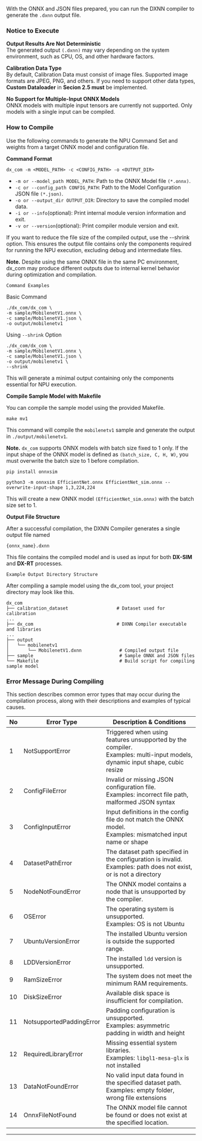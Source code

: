 With the ONNX and JSON files prepared, you can run the DXNN compiler to generate the  `.dxnn` output file.

### Notice to Execute

**Output Results Are Not Deterministic**  
The generated output `(.dxnn)` may vary depending on the system environment, such as CPU, OS, and other hardware factors. 

**Calibration Data Type**  
By default, Calibration Data must consist of image files.
Supported image formats are JPEG, PNG, and others.
If you need to support other data types, **Custom Dataloader** in **Secion 2.5 must** be implemented.

**No Support for Multiple-Input ONNX Models**  
ONNX models with multiple input tensors are currently not supported. 
Only models with a single input can be compiled. 

### How to Compile 
Use the following commands to generate the NPU Command Set and weights from a target ONNX model and configuration file.
 
**Command Format**
```
dx_com -m <MODEL_PATH> -c <CONFIG_PATH> -o <OUTPUT_DIR>
```
- `-m or --model_path MODEL_PATH`: Path to the ONNX Model file `(*.onnx)`.
- `-c or --config_path CONFIG_PATH`: Path to the Model Configuration JSON file `(*.json)`.
- `-o or --output_dir OUTPUT_DIR`: Directory to save the compiled model data.
- `-i or --info`(optional): Print internal module version information and exit.
- `-v or --version`(optional): Print compiler module version and exit.

If you want to reduce the file size of the compiled output, use the --shrink option. This ensures the output file contains only the components required for running the NPU execution, excluding debug and intermediate files.

**Note.** Despite using the same ONNX file in the same PC environment, dx_com may produce different outputs due to internal kernel behavior during optimization and compilation.


`Command Examples`

Basic Command
```
./dx_com/dx_com \
-m sample/MobilenetV1.onnx \
-c sample/MobilenetV1.json \
-o output/mobilenetv1
```

Using `--shrink` Option
```
./dx_com/dx_com \
-m sample/MobilenetV1.onnx \
-c sample/MobilenetV1.json \
-o output/mobilenetv1 \
--shrink
```

This will generate a minimal output containing only the components essential for NPU execution.


**Compile Sample Model with Makefile**  

You can compile the sample model using the provided Makefile.
```
make mv1 
```

This command will compile the `mobilenetv1` sample and generate the output in `./output/mobilenetv1`.  
 
**Note.** `dx_com` supports ONNX models with batch size fixed to 1 only. If the input shape of the ONNX model is defined as `(batch_size, C, H, W)`, you must overwrite the batch size to 1 before compilation.
```
pip install onnxsim

python3 -m onnxsim EfficientNet.onnx EfficientNet_sim.onnx --overwrite-input-shape 1,3,224,224
```

This will create a new ONNX model `(EfficientNet_sim.onnx)` with the batch size set to 1.


**Output File Structure**  

After a successful compilation, the DXNN Compiler generates a single output file named
```
{onnx_name}.dxnn
```

This file contains the compiled model and is used as input for both **DX-SIM** and **DX-RT** processes. 


`Example Output Directory Structure`  

After compiling a sample model using the dx_com tool, your project directory may look like this.
```
dx_com
├── calibration_dataset                  # Dataset used for calibration
...
├── dx_com                               # DXNN Compiler executable and libraries
...
├── output
│   └── mobilenetv1
│       └── MobilenetV1.dxnn              # Compiled output file
├── sample                                # Sample ONNX and JSON files
└── Makefile                              # Build script for compiling sample model
```

### Error Message During Compiling  

This section describes common error types that may occur during the compilation process, along with their descriptions and examples of typical causes. 


| No | **Error Type**  | **Description & Conditions**  |
|----|-----------------|-------------------------------|
| 1  | NotSupportError  | Triggered when using features unsupported by the compiler. <br> Examples: multi-input models, dynamic input shape, cubic resize  |
| 2  | ConfigFileError  | Invalid or missing JSON configuration file. <br> Examples: incorrect file path, malformed JSON syntax   |
| 3  | ConfigInputError  | Input definitions in the config file do not match the ONNX model. <br> Examples: mismatched input name or shape  |
| 4  | DatasetPathError   | The dataset path specified  in the configuration is invalid. <br> Examples: path does not exist, or is not a directory  |
| 5  | NodeNotFoundError  | The ONNX model contains a node that is unsupported by the compiler.  |
| 6  | OSError  | The operating system is unsupported. <br> Examples: OS is not Ubuntu   |
| 7  | UbuntuVersionError  | The installed Ubuntu version is outside the supported range.  |
| 8  | LDDVersionError  | The installed `ldd` version is unsupported.  |
| 9  | RamSizeError  | The system does not meet the minimum RAM requirements.  |
| 10 | DiskSizeError   | Available disk space is insufficient for compilation.  |
| 11 | NotsupportedPaddingError  | Padding configuration is unsupported. <br> Examples: asymmetric padding in width and height   |
| 12 | RequiredLibraryError  | Missing essential system libraries. <br> Examples: `libgl1-mesa-glx` is not installed  |
| 13 | DataNotFoundError  | No valid input data found in the specified dataset path. <br> Examples: empty folder, wrong file extensions  |
| 14 | OnnxFileNotFound  | The ONNX model file cannot be found or does not exist at the specified location.  |

---
